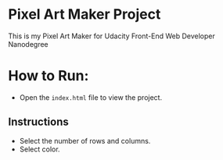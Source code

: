 # Pixel Art Maker Project

This is my Pixel Art Maker for Udacity Front-End Web Developer Nanodegree

# How to Run:

*  Open the `index.html` file to view the project.

## Instructions

* Select the number of rows and columns.
* Select color.



